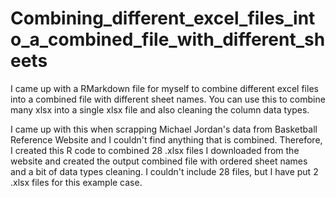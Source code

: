 # Combining_different_excel_files_into_a_combined_file_with_different_sheets
I came up with a RMarkdown file for myself to combine different excel files into a combined file with different sheet names. You can use this to combine many xlsx into a single xlsx file and also cleaning the column data types.

I came up with this when scrapping Michael Jordan's data from Basketball Reference Website and I couldn't find anything that is combined. Therefore, I created this R code to combined 28 .xlsx files I downloaded from the website and created the output combined file with ordered sheet names and a bit of data types cleaning.
I couldn't include 28 files, but I have put 2 .xlsx files for this example case.


